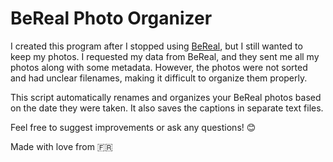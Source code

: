 # BeReal Photo Organizer  

I created this program after I stopped using [BeReal](https://bereal.com), but I still wanted to keep my photos. I requested my data from BeReal, and they sent me all my photos along with some metadata. However, the photos were not sorted and had unclear filenames, making it difficult to organize them properly.  

This script automatically renames and organizes your BeReal photos based on the date they were taken. It also saves the captions in separate text files.  

Feel free to suggest improvements or ask any questions! 😊

Made with love from :fr: